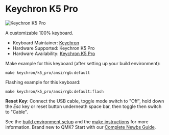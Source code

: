 # Keychron K5 Pro

![Keychron K5 Pro](https://github.com/Keychron/ProductImage/blob/main/K_Pro/K5_Pro.JPG?raw=true)

A customizable 100% keyboard.

* Keyboard Maintainer: [Keychron](https://github.com/keychron)
* Hardware Supported: Keychron K5 Pro
* Hardware Availability: [Keychron K5 Pro]()

Make example for this keyboard (after setting up your build environment):

    make keychron/k5_pro/ansi/rgb:default

Flashing example for this keyboard:

    make keychron/k5_pro/ansi/rgb:default:flash

**Reset Key**: Connect the USB cable, toggle mode switch to "Off", hold down the *Esc* key or reset button underneath space bar, then toggle then switch to "Cable".

See the [build environment setup](https://docs.qmk.fm/#/getting_started_build_tools) and the [make instructions](https://docs.qmk.fm/#/getting_started_make_guide) for more information. Brand new to QMK? Start with our [Complete Newbs Guide](https://docs.qmk.fm/#/newbs).
